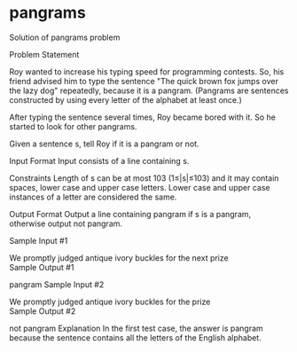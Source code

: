 # pangrams
Solution of pangrams problem


Problem Statement

Roy wanted to increase his typing speed for programming contests. So, his friend advised him to type the sentence "The quick brown fox jumps over the lazy dog" repeatedly, because it is a pangram. (Pangrams are sentences constructed by using every letter of the alphabet at least once.)

After typing the sentence several times, Roy became bored with it. So he started to look for other pangrams.

Given a sentence s, tell Roy if it is a pangram or not.

Input Format Input consists of a line containing s.

Constraints 
Length of s can be at most 103 (1≤|s|≤103) and it may contain spaces, lower case and upper case letters. Lower case and upper case instances of a letter are considered the same.

Output Format Output a line containing pangram if s is a pangram, otherwise output not pangram.

Sample Input #1

We promptly judged antique ivory buckles for the next prize    
Sample Output #1

pangram
Sample Input #2

We promptly judged antique ivory buckles for the prize    
Sample Output #2

not pangram
Explanation 
In the first test case, the answer is pangram because the sentence contains all the letters of the English alphabet.
